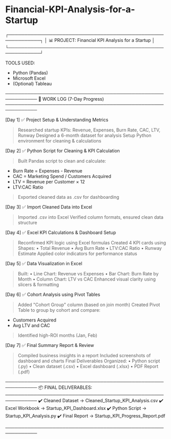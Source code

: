 # Financial-KPI-Analysis-for-a-Startup

┌────────────────────────────────────────────────────────────┐
│     📊 PROJECT: Financial KPI Analysis for a Startup       │
└────────────────────────────────────────────────────────────┘

TOOLS USED:
- Python (Pandas)
- Microsoft Excel
- (Optional) Tableau

────────────────────────────────────────────────────────────
📅 WORK LOG (7-Day Progress)
────────────────────────────────────────────────────────────

[Day 1] ✅ Project Setup & Understanding Metrics
> Researched startup KPIs: Revenue, Expenses, Burn Rate, CAC, LTV, Runway
> Designed a 6-month dataset for analysis
> Setup Python environment for cleaning & calculations

[Day 2] ✅ Python Script for Cleaning & KPI Calculation
> Built Pandas script to clean and calculate:
  - Burn Rate = Expenses - Revenue
  - CAC = Marketing Spend / Customers Acquired
  - LTV = Revenue per Customer × 12
  - LTV:CAC Ratio
> Exported cleaned data as .csv for dashboarding

[Day 3] ✅ Import Cleaned Data into Excel
> Imported .csv into Excel
> Verified column formats, ensured clean data structure

[Day 4] ✅ Excel KPI Calculations & Dashboard Setup
> Reconfirmed KPI logic using Excel formulas
> Created 4 KPI cards using Shapes:
  • Total Revenue
  • Avg Burn Rate
  • LTV:CAC Ratio
  • Runway Estimate
> Applied color indicators for performance status

[Day 5] ✅ Data Visualization in Excel
> Built:
  • Line Chart: Revenue vs Expenses
  • Bar Chart: Burn Rate by Month
  • Column Chart: LTV vs CAC
> Enhanced visual clarity using slicers & formatting

[Day 6] ✅ Cohort Analysis using Pivot Tables
> Added "Cohort Group" column (based on join month)
> Created Pivot Table to group by cohort and compare:
  - Customers Acquired
  - Avg LTV and CAC
> Identified high-ROI months (Jan, Feb)

[Day 7] ✅ Final Summary Report & Review
> Compiled business insights in a report
> Included screenshots of dashboard and charts
> Final Deliverables Organized:
  • Python script (.py)
  • Clean dataset (.csv)
  • Excel dashboard (.xlsx)
  • PDF Report (.pdf)

────────────────────────────────────────────────────────────
📦 FINAL DELIVERABLES:
────────────────────────────────────────────────────────────
✔️ Cleaned Dataset → Cleaned_Startup_KPI_Analysis.csv
✔️ Excel Workbook → Startup_KPI_Dashboard.xlsx
✔️ Python Script   → Startup_KPI_Analysis.py
✔️ Final Report    → Startup_KPI_Progress_Report.pdf

────────────────────────────────────────────────────────────
